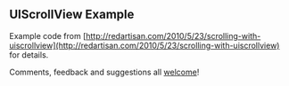 ## UIScrollView Example

Example code from
[http://redartisan.com/2010/5/23/scrolling-with-uiscrollview](http://redartisan.com/2010/5/23/scrolling-with-uiscrollview)
for details.

Comments, feedback and suggestions all [welcome](mailto:crafterm@redartisan.com)!
